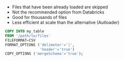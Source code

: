 
- Files that have been already loaded are skipped
- Not the recommended option from Databricks
- Good for thousands of files
- Less efficient at scale than the alternative (Autloader)

```sql
COPY INTO my_table
FROM '/path/to/files'
FILEFORMAT=CSV
FORMAT_OPTIONS ('delimeter'='|',
				'header'='true')
COPY_OPTIONS ('mergeSchema'='true');
```

